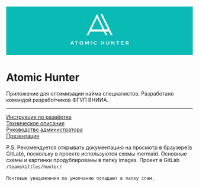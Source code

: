 ![Atomic Hunter](./images/forReadme.svg)

# Atomic Hunter
Приложение для оптимизации найма специалистов. Разработано командой разработчиков ФГУП ВНИИА.

---

[Инструкция по развёртке](DEPLOY.md)  
[Техническое описание](TECHDESCRIPTION.md)  
[Руководство администратора](ADMINISTRATION.md)  
[Презентация](AtomicHunterProduct.pptx)  



P.S. Рекомендуется открывать документацию на просмотр в браузере(в GitLab), поскольку в проекте используются схемы mermaid.
Основные схемы и картинки продублированы в папку images.
Проект в GitLab ```/teamskittles/hunter/```

```Почтовые уведомления по умолчанию попадают в папку спам.```